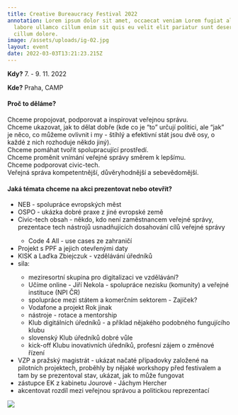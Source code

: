 ```yaml
---
title: Creative Bureaucracy Festival 2022
annotation: Lorem ipsum dolor sit amet, occaecat veniam Lorem fugiat aliqua
  labore ullamco cillum enim sit quis eu velit elit pariatur sunt deserunt ut
  cillum dolore.
image: /assets/uploads/ig-02.jpg
layout: event
date: 2022-03-03T13:21:23.215Z
---
```

**Kdy?** 7. - 9. 11. 2022

**Kde?** Praha, CAMP

#### **Proč to děláme? <br>**

Chceme propojovat, podporovat a inspirovat veřejnou správu. <br> Chceme ukazovat, jak to dělat dobře (kde co je “to” určují politici, ale “jak” je něco, co můžeme ovlivnit i my - štíhlý a efektivní stát jsou dvě osy, o každé z nich rozhoduje někdo jiný).<br>
Chceme pomáhat tvořit spolupracující prostředí.<br>
Chceme proměnit vnímání veřejné správy směrem k lepšímu.<br>
Chceme podporovat civic-tech.<br>
Veřejná správa kompetentnější, důvěryhodnější a sebevědomější.

#### **Jaká témata chceme na akci prezentovat nebo otevřít?**

<ul> 

<li>NEB - spolupráce evropských měst</li>

<li>OSPO - ukázka dobré praxe z jiné evropské země</li>

<li>Civic-tech obsah - někdo, kdo není zaměstnancem veřejné správy, prezentace tech nástrojů usnadňujících dosahování cílů veřejné správy</li>

<ul>

<li>Code 4 All - use cases ze zahraničí</li>

</ul>

<li>Projekt s PPF a jejich otevřenými daty</li>

<li>KISK a Laďka Zbiejczuk - vzdělávání úředníků</li>

<li>sila:</li>

<ul>

<li>meziresortní skupina pro digitalizaci ve vzdělávání?</li>

<li>Učíme online - Jiří Nekola - spolupráce nezisku (komunity) a veřejné instituce (NPI ČR)</li>

<li>spolupráce mezi státem a komerčním sektorem - Zajíček?</li>

<li>Vodafone a projekt Rok jinak</li>

<li>nástroje - rotace a mentorship</li>

<li>Klub digitálních úředníků - a příklad nějakého podobného fungujícího klubu</li>

<li>slovenský Klub úředníků dobré vůle</li>

<li>kick-off Klubu inovativních úředníků, profesní zájem o změnové řízení</li>

</ul>

<li>VZP a pražský magistrát - ukázat načaté případovky založené na pilotních projektech, proběhly by nějaké workshopy před festivalem a tam by se prezentoval stav, ukázat, jak to může fungovat</li>

<li>zástupce EK z kabinetu Jourové - Jáchym Hercher</li>

<li>akcentovat rozdíl mezi veřejnou správou a politickou reprezentací</li>

</ul>

![](/assets/uploads/logo_hlavní_1-01.svg)